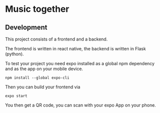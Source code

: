 # Music together

## Development

This project consists of a frontend and a backend.

The frontend is written in react native, the backend is written in Flask (python).

To test your project you need expo installed as a global npm dependency and as the app on your mobile device.

```shell
npm install --global expo-cli
```

Then you can build your frontend via

```shell
expo start
```

You then get a QR code, you can scan with your expo App on your phone.